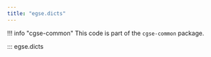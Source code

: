 ```yaml
---
title: "egse.dicts"
---
```


!!! info "cgse-common"
    This code is part of the `cgse-common` package.


::: egse.dicts
